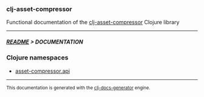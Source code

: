 
### clj-asset-compressor

Functional documentation of the [clj-asset-compressor](https://github.com/bithandshake/clj-asset-compressor) Clojure library

---



##### [README](../README.md) > DOCUMENTATION

### Clojure namespaces

* [asset-compressor.api](clj/asset-compressor/API.md)

---

<sub>This documentation is generated with the [clj-docs-generator](https://github.com/bithandshake/clj-docs-generator) engine.</sub>

